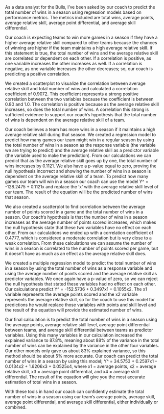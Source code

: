 As a data analyst for the Bulls, I’ve been asked by our coach to predict the total number of wins in a season using regression models based on performance metrics. 
The metrics included are total wins, average points, average relative skill, average point differential, and average skill differential. 

Our coach is expecting teams to win more games in a season if they have a higher average relative skill compared to other teams because the chances of winning are higher if 
the team maintains a high average relative skill. 
If this statement is true, the total number of wins and the average relative skill are correlated or dependent on each other. If a correlation is positive, as one 
variable increases the other increases as well. 
If a correlation is negative, as one variable increases the other decreases; so, our coach is predicting a positive correlation. 

We created a scatterplot to visualize the correlation between average relative skill and total number of wins and calculated a correlation coefficient of 0.9072. 
This coefficient represents a strong positive correlation between the two variables because the coefficient is between 0.80 and 1.0. 
The correlation is positive because as the average relative skill increases, so does the total number of wins. 
A correlation this strong is sufficient evidence to support our coach’s hypothesis that the total number of wins is dependent on the average relative skill of a team. 

Our coach believes a team has more wins in a season if it maintains a high average relative skill during that season. 
We created a regression model to predict how many games our team might win in a regular season by using the total number of wins in a season as the response variable (the variable 
we are trying to predict) and the average relative skill as a predictor variable (the variable used to make the prediction). 
From our calculations we can predict that as the average relative skill goes up by one, the total number of wins increases by 0.1121. 
We also have a p-value equal to zero, proving the null hypothesis incorrect and showing the number of wins in a season is dependent on the average relative skill of a team. 
To predict how many games our team will win in a season our coach can use the model Y^ = -128.2475 + 0.1121x and replace the ‘x’ with the average relative skill level of our team. 
The result of the equation will be the predicted number of wins that season. 

We also created a scatterplot to find correlation between the average number of points scored in a game and the total number of wins in a season. 
Our coach’s hypothesis is that the number of wins in a season increases as the average number of points scored increases, which makes the null hypothesis state that these 
two variables have no effect on each other. 
From our calculations we ended up with a correlation coefficient of 0.4777, which is considered a moderate correlation but is very close to a weak correlation. 
From these calculations we can assume the number of wins in a season is correlated to the number of points scored per game, but it doesn’t have as much as an effect 
as the average relative skill does.   

We created a multiple regression model to predict the total number of wins in a season by using the total number of wins as a response variable and 
using the average number of points scored and the average relative skill as predictor variables. We once again have a p-value of zero, so we can reject the null hypothesis 
that stated these variables had no effect on each other. Our calculations predict Y^ = -152.5736 + 0.3497x1 + 0.1055x2. The x1 variable represents the average points scored and 
the x2 variable represents the average relative skill, so for the coach to use this model for predictions he would replace those variables with points and skill level and the result 
of the equation will provide the estimated number of wins. 


Our final calculation is to predict the total number of wins in a season using the average points, average relative skill level, average point differential between teams, and 
average skill differential between teams as predictor variables. Using this many variables in our calculation increased the explained variance to 87.8%, meaning about 88% of the 
variance in the total number of wins can be explained by the variance in the other four variables. Our other models only gave us about 83% explained variance, so this method should 
be about 5% more accurate. Our coach can predict the total number of wins in a season by using this model; Y^ = 34.5753 + 0.2597x1 – 0.0134x2 + 1.6206x3 + 0.0525x4, where x1 = average 
points, x2 = average relative skill, x3 = average point differential, and x4 = average skill differential. The result of the equation will give you the most accurate estimation of total wins in a season. 

With these tools in hand our coach can confidently estimate the total number of wins in a season using our team’s average points, average skill, average point differential, and average skill 
differential, either individually or combined. 
